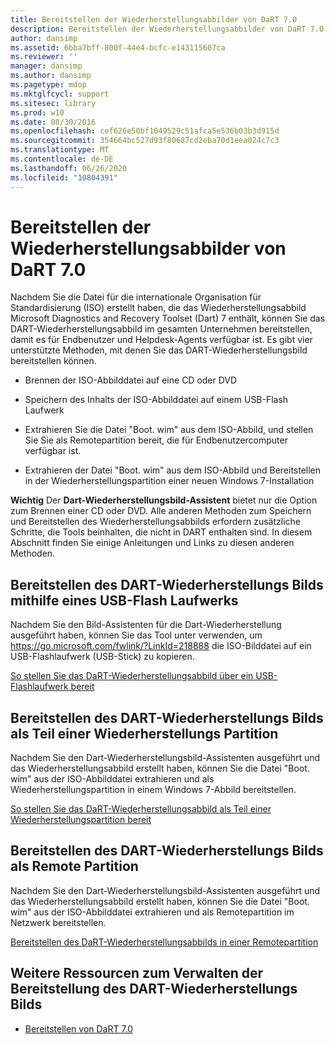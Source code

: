 ```yaml
---
title: Bereitstellen der Wiederherstellungsabbilder von DaRT 7.0
description: Bereitstellen der Wiederherstellungsabbilder von DaRT 7.0
author: dansimp
ms.assetid: 6bba7bff-800f-44e4-bcfc-e143115607ca
ms.reviewer: ''
manager: dansimp
ms.author: dansimp
ms.pagetype: mdop
ms.mktglfcycl: support
ms.sitesec: library
ms.prod: w10
ms.date: 08/30/2016
ms.openlocfilehash: cef626e50bf1049529c51afca5e536b03b3d915d
ms.sourcegitcommit: 354664bc527d93f80687cd2eba70d1eea024c7c3
ms.translationtype: MT
ms.contentlocale: de-DE
ms.lasthandoff: 06/26/2020
ms.locfileid: "10804391"
---
```

# Bereitstellen der Wiederherstellungsabbilder von DaRT 7.0


Nachdem Sie die Datei für die internationale Organisation für Standardisierung (ISO) erstellt haben, die das Wiederherstellungsabbild Microsoft Diagnostics and Recovery Toolset (Dart) 7 enthält, können Sie das DART-Wiederherstellungsabbild im gesamten Unternehmen bereitstellen, damit es für Endbenutzer und Helpdesk-Agents verfügbar ist. Es gibt vier unterstützte Methoden, mit denen Sie das DART-Wiederherstellungsbild bereitstellen können.

-   Brennen der ISO-Abbilddatei auf eine CD oder DVD

-   Speichern des Inhalts der ISO-Abbilddatei auf einem USB-Flash Laufwerk

-   Extrahieren Sie die Datei "Boot. wim" aus dem ISO-Abbild, und stellen Sie Sie als Remotepartition bereit, die für Endbenutzercomputer verfügbar ist.

-   Extrahieren der Datei "Boot. wim" aus dem ISO-Abbild und Bereitstellen in der Wiederherstellungspartition einer neuen Windows 7-Installation

**Wichtig**  Der **Dart-Wiederherstellungsbild-Assistent** bietet nur die Option zum Brennen einer CD oder DVD. Alle anderen Methoden zum Speichern und Bereitstellen des Wiederherstellungsabbilds erfordern zusätzliche Schritte, die Tools beinhalten, die nicht in DART enthalten sind. In diesem Abschnitt finden Sie einige Anleitungen und Links zu diesen anderen Methoden.

 

## Bereitstellen des DART-Wiederherstellungs Bilds mithilfe eines USB-Flash Laufwerks


Nachdem Sie den Bild-Assistenten für die Dart-Wiederherstellung ausgeführt haben, können Sie das Tool unter verwenden, um <https://go.microsoft.com/fwlink/?LinkId=218888> die ISO-Bilddatei auf ein USB-Flashlaufwerk (USB-Stick) zu kopieren.

[So stellen Sie das DaRT-Wiederherstellungsabbild über ein USB-Flashlaufwerk bereit](how-to-deploy-the-dart-recovery-image-using-a-usb-flash-drive-dart-7.md)

## Bereitstellen des DART-Wiederherstellungs Bilds als Teil einer Wiederherstellungs Partition


Nachdem Sie den Dart-Wiederherstellungsbild-Assistenten ausgeführt und das Wiederherstellungsabbild erstellt haben, können Sie die Datei "Boot. wim" aus der ISO-Abbilddatei extrahieren und als Wiederherstellungspartition in einem Windows 7-Abbild bereitstellen.

[So stellen Sie das DaRT-Wiederherstellungsabbild als Teil einer Wiederherstellungspartition bereit](how-to-deploy-the-dart-recovery-image-as-part-of-a-recovery-partition-dart-7.md)

## Bereitstellen des DART-Wiederherstellungs Bilds als Remote Partition


Nachdem Sie den Dart-Wiederherstellungsbild-Assistenten ausgeführt und das Wiederherstellungsabbild erstellt haben, können Sie die Datei "Boot. wim" aus der ISO-Abbilddatei extrahieren und als Remotepartition im Netzwerk bereitstellen.

[Bereitstellen des DaRT-Wiederherstellungsabbilds in einer Remotepartition](how-to-deploy-the-dart-recovery-image-as-a-remote-partition-dart-7.md)

## Weitere Ressourcen zum Verwalten der Bereitstellung des DART-Wiederherstellungs Bilds


-   [Bereitstellen von DaRT 7.0](deploying-dart-70-new-ia.md)

 

 





